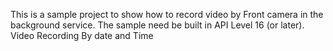 This is a sample project to show how to record video by Front camera in the background service.
The sample need be built in API Level 16 (or later).
Video Recording By date and Time

